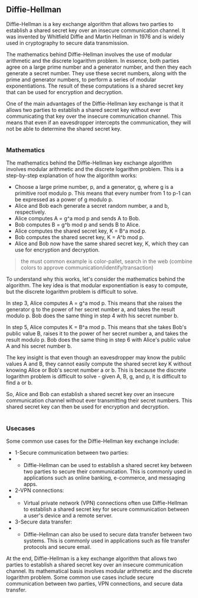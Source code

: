 ## Diffie-Hellman
Diffie-Hellman is a key exchange algorithm that allows two parties to establish a shared secret key over an insecure communication channel. It was invented by Whitfield Diffie and Martin Hellman in 1976 and is widely used in cryptography to secure data transmission.

The mathematics behind Diffie-Hellman involves the use of modular arithmetic and the discrete logarithm problem. In essence, both parties agree on a large prime number and a generator number, and then they each generate a secret number. They use these secret numbers, along with the prime and generator numbers, to perform a series of modular exponentiations. The result of these computations is a shared secret key that can be used for encryption and decryption.

One of the main advantages of the Diffie-Hellman key exchange is that it allows two parties to establish a shared secret key without ever communicating that key over the insecure communication channel. This means that even if an eavesdropper intercepts the communication, they will not be able to determine the shared secret key.

#

### Mathematics

The mathematics behind the Diffie-Hellman key exchange algorithm involves modular arithmetic and the discrete logarithm problem. This is a step-by-step explanation of how the algorithm works:

- Choose a large prime number, p, and a generator, g, where g is a primitive root modulo p. This means that every number from 1 to p-1 can be expressed as a power of g modulo p.
- Alice and Bob each generate a secret random number, a and b, respectively.
- Alice computes A = g^a mod p and sends A to Bob.
- Bob computes B = g^b mod p and sends B to Alice.
- Alice computes the shared secret key, K = B^a mod p.
- Bob computes the shared secret key, K = A^b mod p.
- Alice and Bob now have the same shared secret key, K, which they can use for encryption and decryption.

> the must common example is color-pallet, search in the web (combine colors to approve communication/identify/transaction)

To understand why this works, let's consider the mathematics behind the algorithm. The key idea is that modular exponentiation is easy to compute, but the discrete logarithm problem is difficult to solve.

In step 3, Alice computes A = g^a mod p. This means that she raises the generator g to the power of her secret number a, and takes the result modulo p. Bob does the same thing in step 4 with his secret number b.

In step 5, Alice computes K = B^a mod p. This means that she takes Bob's public value B, raises it to the power of her secret number a, and takes the result modulo p. Bob does the same thing in step 6 with Alice's public value A and his secret number b.

The key insight is that even though an eavesdropper may know the public values A and B, they cannot easily compute the shared secret key K without knowing Alice or Bob's secret number a or b. This is because the discrete logarithm problem is difficult to solve - given A, B, g, and p, it is difficult to find a or b.

So, Alice and Bob can establish a shared secret key over an insecure communication channel without ever transmitting their secret numbers. This shared secret key can then be used for encryption and decryption.

#

### Usecases

Some common use cases for the Diffie-Hellman key exchange include:

- 1-Secure communication between two parties: 
- 	- Diffie-Hellman can be used to establish a shared secret key between two parties to secure their communication. This is commonly used in applications such as online banking, e-commerce, and messaging apps.
- 2-VPN connections: 
- 	- Virtual private network (VPN) connections often use Diffie-Hellman to establish a shared secret key for secure communication between a user's device and a remote server.
- 3-Secure data transfer: 
- 	- Diffie-Hellman can also be used to secure data transfer between two systems. This is commonly used in applications such as file transfer protocols and secure email.

At the end, Diffie-Hellman is a key exchange algorithm that allows two parties to establish a shared secret key over an insecure communication channel. Its mathematical basis involves modular arithmetic and the discrete logarithm problem. Some common use cases include secure communication between two parties, VPN connections, and secure data transfer.
